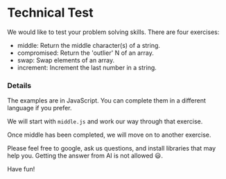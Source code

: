 # Technical Test

We would like to test your problem solving skills. There are four exercises:

- middle: Return the middle character(s) of a string.
- compromised: Return the 'outlier' N of an array.
- swap: Swap elements of an array.
- increment: Increment the last number in a string.

### Details

The examples are in JavaScript. You can complete them in a different language if you prefer.

We will start with `middle.js` and work our way through that exercise.

Once middle has been completed, we will move on to another exercise.

Please feel free to google, ask us questions, and install libraries that may help you. Getting the answer from AI is not allowed 😃.

Have fun!
